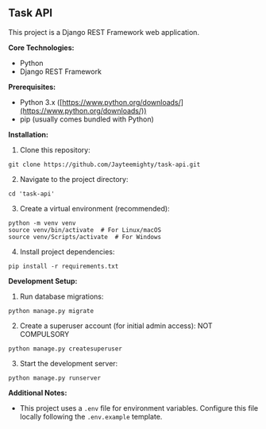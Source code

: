 ##  **Task API**

This project is a Django REST Framework web application.

**Core Technologies:**

* Python
* Django REST Framework

**Prerequisites:**

* Python 3.x ([https://www.python.org/downloads/](https://www.python.org/downloads/))
* pip (usually comes bundled with Python)

**Installation:**

1. Clone this repository:

```
git clone https://github.com/Jayteemighty/task-api.git
```
2. Navigate to the project directory:

```
cd 'task-api'
```
3. Create a virtual environment (recommended):

```
python -m venv venv
source venv/bin/activate  # For Linux/macOS
source venv/Scripts/activate  # For Windows
```
4. Install project dependencies:

```
pip install -r requirements.txt
```

**Development Setup:**

1. Run database migrations:

```
python manage.py migrate
```
2. Create a superuser account (for initial admin access): NOT COMPULSORY

```
python manage.py createsuperuser
```
3. Start the development server:

```
python manage.py runserver
```

**Additional Notes:**

* This project uses a `.env` file for environment variables. Configure this file locally following the `.env.example` template.